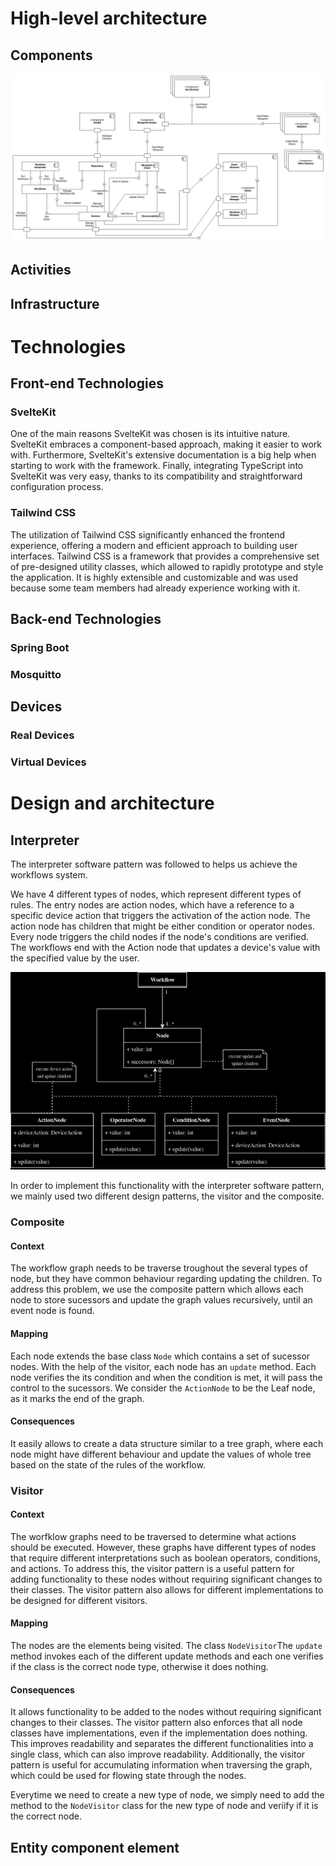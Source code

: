 # High-level architecture 
<!-- Provide higher-level views over these three types of elements using Package diagrams, if appropriate -->

## Components

![component-diagram](./component-diagram.png)

## Activities

<!-- use activity diagram  Ricky-->

## Infrastructure

<!-- use deployment diagram Ricky -->

# Technologies

<!-- Tools and rationale for choosing them (programming languages, frameworks, libraries, database engines, message queues). -->

## Front-end Technologies

### SvelteKit

One of the main reasons SvelteKit was chosen is its intuitive nature. SvelteKit embraces a component-based approach, making it easier to work with. 
Furthermore, SvelteKit's extensive documentation is a big help when starting to work with the framework. Finally, integrating TypeScript into SvelteKit was very easy, thanks to its compatibility and straightforward configuration process.

### Tailwind CSS

The utilization of Tailwind CSS significantly enhanced the frontend experience, offering a modern and efficient approach to building user interfaces. Tailwind CSS is a framework that provides a comprehensive set of pre-designed utility classes, which allowed to rapidly prototype and style the application. It is highly extensible and customizable and was used because some team members had already experience working with it.

## Back-end Technologies

### Spring Boot

<!-- Nuno -->

### Mosquitto

<!-- Nuno -->

## Devices

### Real Devices

### Virtual Devices

<!-- @Dustini -->

# Design and architecture
<!-- Document design and architecture problems and solutions, described preferably using pattern instances. Justify all design and architectural choices. -->

## Interpreter

The interpreter software pattern was followed to helps us achieve the workflows system.

We have 4 different types of nodes, which represent different types of rules. The entry nodes are action nodes, which have a reference to a specific device action that triggers the activation of the action node. The action node has children that might be either condition or operator nodes. Every node triggers the child nodes if the node's conditions are verified. The workflows end with the Action node that updates a device's value with the specified value by the user.

![](Workflow.png)

In order to implement this functionality with the interpreter software pattern, we mainly used two different design patterns, the visitor and the composite.

### Composite

#### Context

The workflow graph needs to be traverse troughout the several types of node, but they have common behaviour regarding updating the children. To address this problem, we use the composite pattern which allows each node to store sucessors and update the graph values recursively, until an event node is found.

#### Mapping

Each node extends the base class `Node` which contains a set of sucessor nodes. With the help of the visitor, each node has an `update` method. Each node verifies the its condition and when the condition is met, it will pass the control to the sucessors. We consider the `ActionNode` to be the Leaf node, as it marks the end of the graph.
 
#### Consequences

It easily allows to create a data structure similar to a tree graph, where each node might have different behaviour and update the values of whole tree based on the state of the rules of the workflow.

### Visitor

#### Context

The worfklow graphs need to be traversed to determine what actions should be executed. However, these graphs have different types of nodes that require different interpretations such as boolean operators, conditions, and actions. To address this, the visitor pattern is a useful pattern for adding functionality to these nodes without requiring significant changes to their classes. The visitor pattern also allows for different implementations to be designed for different visitors.

#### Mapping

The nodes are the elements being visited. The class `NodeVisitor`The `update` method invokes each of the different update methods and each one verifies if the class is the correct node type, otherwise it does nothing.

#### Consequences

It allows functionality to be added to the nodes without requiring significant changes to their classes. The visitor pattern also enforces that all node classes have implementations, even if the implementation does nothing. This improves readability and separates the different functionalities into a single class, which can also improve readability. Additionally, the visitor pattern is useful for accumulating information when traversing the graph, which could be used for flowing state through the nodes.

Everytime we need to create a new type of node, we simply need to add the method to the `NodeVisitor` class for the new type of node and veriify if it is the correct node. 

## Entity component element
 <!--  Nuno -->
